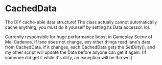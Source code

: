 # CachedData

The DIY cache-able data structure! The class actually cannot automatically cache anything, you must do it yourself by setting its Data accessor, lol.

Currently responsible for huge performance boost in Gameplay Scene of Mel Cadence. If lane does not change, any other things read lane's data from CachedData. If it changes, each CachedData gets the SetDirty(), and my other script will update the Data before anyone can get it again. (If someone did get it while it's dirty, an exception will be thrown.)